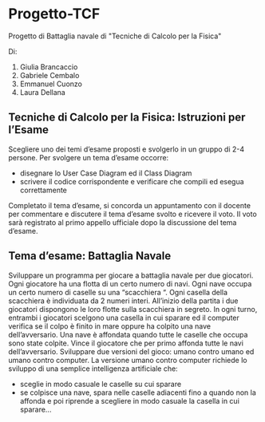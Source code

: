 # Progetto-TCF
Progetto di Battaglia navale di "Tecniche di Calcolo per la Fisica"

Di:
1) Giulia Brancaccio
2) Gabriele Cembalo
3) Emmanuel Cuonzo
4) Laura Dellana

## Tecniche di Calcolo per la Fisica: Istruzioni per l’Esame
Scegliere uno dei temi d’esame proposti e svolgerlo in un gruppo di 2-4 persone.
Per svolgere un tema d’esame occorre:
- disegnare lo User Case Diagram ed il Class Diagram
- scrivere il codice corrispondente e verificare che compili ed esegua correttamente

Completato il tema d’esame, si concorda un appuntamento con il docente per commentare e
discutere il tema d’esame svolto e ricevere il voto.
Il voto sarà registrato al primo appello ufficiale dopo la discussione del tema d’esame.

## Tema d’esame: Battaglia Navale

Sviluppare un programma per giocare a battaglia navale per due giocatori. Ogni giocatore ha una flotta di un certo numero di navi. Ogni nave occupa un certo numero di caselle su una “scacchiera “. Ogni casella della scacchiera è individuata da 2 numeri interi. All’inizio della partita i due giocatori dispongono le loro flotte sulla scacchiera in segreto. In ogni turno, entrambi i giocatori scelgono una casella in cui sparare ed il computer verifica se il colpo è finito in mare oppure ha colpito una nave dell’avversario. Una nave è affondata quando tutte le caselle che occupa sono state colpite. Vince il giocatore che per primo affonda tutte le navi dell’avversario. Sviluppare due versioni del gioco: umano contro umano ed umano contro computer. La versione umano contro computer richiede lo sviluppo di una semplice intelligenza artificiale che:
- sceglie in modo casuale le caselle su cui sparare
- se colpisce una nave, spara nelle caselle adiacenti fino a quando non la affonda e poi
riprende a scegliere in modo casuale la casella in cui sparare...
